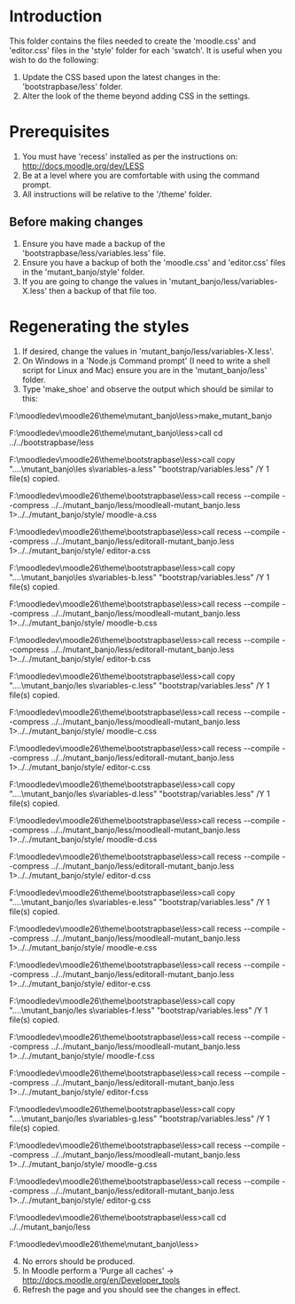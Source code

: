 Introduction
============
This folder contains the files needed to create the 'moodle.css' and
'editor.css' files in the 'style' folder for each 'swatch'.  It is useful when
you wish to do the following:

1. Update the CSS based upon the latest changes in the: 'bootstrapbase/less'
   folder.
2. Alter the look of the theme beyond adding CSS in the settings.

Prerequisites
=============
1. You must have 'recess' installed as per the instructions on:
   http://docs.moodle.org/dev/LESS
2. Be at a level where you are comfortable with using the command prompt.
3. All instructions will be relative to the '/theme' folder.

Before making changes
---------------------
1. Ensure you have made a backup of the 'bootstrapbase/less/variables.less'
   file.
2. Ensure you have a backup of both the 'moodle.css' and 'editor.css' files in
   the 'mutant_banjo/style' folder.
3. If you are going to change the values in 'mutant_banjo/less/variables-X.less'
   then a backup of that file too.

Regenerating the styles
=======================
1. If desired, change the values in 'mutant_banjo/less/variables-X.less'.
2. On Windows in a 'Node.js Command prompt' (I need to write a shell script for
   Linux and Mac) ensure you are in the 'mutant_banjo/less' folder.
3. Type 'make_shoe' and observe the output which should be similar to this:

F:\moodledev\moodle26\theme\mutant_banjo\less>make_mutant_banjo

F:\moodledev\moodle26\theme\mutant_banjo\less>call cd ../../bootstrapbase/less

F:\moodledev\moodle26\theme\bootstrapbase\less>call copy "..\..\mutant_banjo\les
s\variables-a.less" "bootstrap/variables.less" /Y
        1 file(s) copied.

F:\moodledev\moodle26\theme\bootstrapbase\less>call recess --compile --compress
../../mutant_banjo/less/moodleall-mutant_banjo.less  1>../../mutant_banjo/style/
moodle-a.css

F:\moodledev\moodle26\theme\bootstrapbase\less>call recess --compile --compress
../../mutant_banjo/less/editorall-mutant_banjo.less  1>../../mutant_banjo/style/
editor-a.css

F:\moodledev\moodle26\theme\bootstrapbase\less>call copy "..\..\mutant_banjo\les
s\variables-b.less" "bootstrap/variables.less" /Y
        1 file(s) copied.

F:\moodledev\moodle26\theme\bootstrapbase\less>call recess --compile --compress
../../mutant_banjo/less/moodleall-mutant_banjo.less  1>../../mutant_banjo/style/
moodle-b.css

F:\moodledev\moodle26\theme\bootstrapbase\less>call recess --compile --compress
../../mutant_banjo/less/editorall-mutant_banjo.less  1>../../mutant_banjo/style/
editor-b.css

F:\moodledev\moodle26\theme\bootstrapbase\less>call copy "..\..\mutant_banjo/les
s\variables-c.less" "bootstrap/variables.less" /Y
        1 file(s) copied.

F:\moodledev\moodle26\theme\bootstrapbase\less>call recess --compile --compress
../../mutant_banjo/less/moodleall-mutant_banjo.less  1>../../mutant_banjo/style/
moodle-c.css

F:\moodledev\moodle26\theme\bootstrapbase\less>call recess --compile --compress
../../mutant_banjo/less/editorall-mutant_banjo.less  1>../../mutant_banjo/style/
editor-c.css

F:\moodledev\moodle26\theme\bootstrapbase\less>call copy "..\..\mutant_banjo/les
s\variables-d.less" "bootstrap/variables.less" /Y
        1 file(s) copied.

F:\moodledev\moodle26\theme\bootstrapbase\less>call recess --compile --compress
../../mutant_banjo/less/moodleall-mutant_banjo.less  1>../../mutant_banjo/style/
moodle-d.css

F:\moodledev\moodle26\theme\bootstrapbase\less>call recess --compile --compress
../../mutant_banjo/less/editorall-mutant_banjo.less  1>../../mutant_banjo/style/
editor-d.css

F:\moodledev\moodle26\theme\bootstrapbase\less>call copy "..\..\mutant_banjo/les
s\variables-e.less" "bootstrap/variables.less" /Y
        1 file(s) copied.

F:\moodledev\moodle26\theme\bootstrapbase\less>call recess --compile --compress
../../mutant_banjo/less/moodleall-mutant_banjo.less  1>../../mutant_banjo/style/
moodle-e.css

F:\moodledev\moodle26\theme\bootstrapbase\less>call recess --compile --compress
../../mutant_banjo/less/editorall-mutant_banjo.less  1>../../mutant_banjo/style/
editor-e.css

F:\moodledev\moodle26\theme\bootstrapbase\less>call copy "..\..\mutant_banjo/les
s\variables-f.less" "bootstrap/variables.less" /Y
        1 file(s) copied.

F:\moodledev\moodle26\theme\bootstrapbase\less>call recess --compile --compress
../../mutant_banjo/less/moodleall-mutant_banjo.less  1>../../mutant_banjo/style/
moodle-f.css

F:\moodledev\moodle26\theme\bootstrapbase\less>call recess --compile --compress
../../mutant_banjo/less/editorall-mutant_banjo.less  1>../../mutant_banjo/style/
editor-f.css

F:\moodledev\moodle26\theme\bootstrapbase\less>call copy "..\..\mutant_banjo/les
s\variables-g.less" "bootstrap/variables.less" /Y
        1 file(s) copied.

F:\moodledev\moodle26\theme\bootstrapbase\less>call recess --compile --compress
../../mutant_banjo/less/moodleall-mutant_banjo.less  1>../../mutant_banjo/style/
moodle-g.css

F:\moodledev\moodle26\theme\bootstrapbase\less>call recess --compile --compress
../../mutant_banjo/less/editorall-mutant_banjo.less  1>../../mutant_banjo/style/
editor-g.css

F:\moodledev\moodle26\theme\bootstrapbase\less>call cd ../../mutant_banjo/less

F:\moodledev\moodle26\theme\mutant_banjo\less>

4. No errors should be produced.
5. In Moodle perform a 'Purge all caches' -> http://docs.moodle.org/en/Developer_tools
6. Refresh the page and you should see the changes in effect.